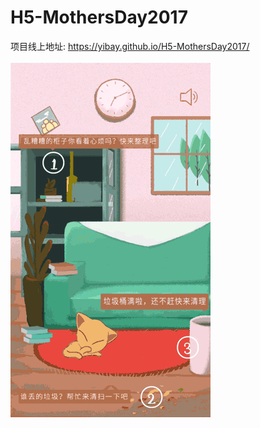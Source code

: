 # H5-MothersDay2017
项目线上地址: https://yibay.github.io/H5-MothersDay2017/ <br/>
<br/>
<img src='./public/images/场景1.gif' >
